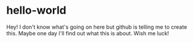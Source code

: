 # hello-world
Hey! I don't know what's going on here but github is telling me to create this. Maybe one day I'll find out what this is about. Wish me luck!

